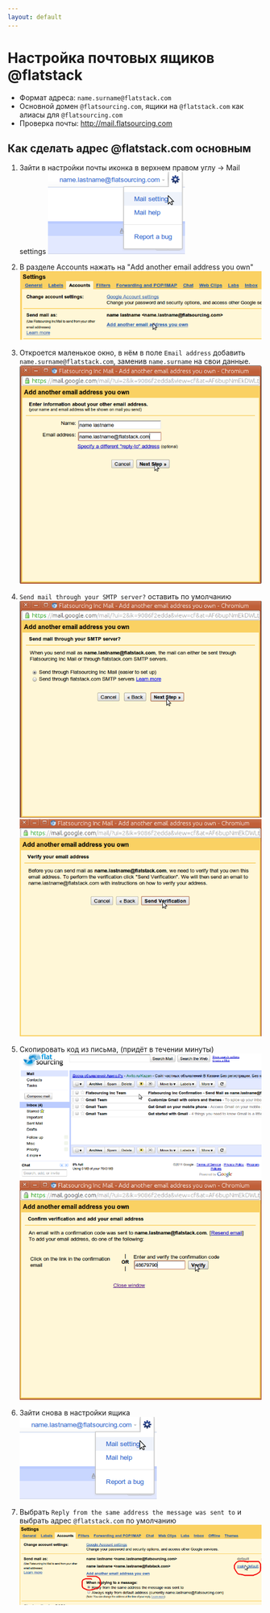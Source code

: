 ```yaml
---
layout: default
---
```


Настройка почтовых ящиков @flatstack
====================================

* Формат адреса: `name.surname@flatstack.com`
* Основной домен `@flatsourcing.com`, ящики на `@flatstack.com` как алиасы для `@flatsourcing.com`
* Проверка почты: http://mail.flatsourcing.com


Как сделать адрес @flatstack.com основным
-----------------------------------------

1. Зайти в настройки почты иконка в верхнем правом углу → Mail settings
![](images/mail1.png)

2. В разделе Accounts нажать на "Add another email address you own"
![](images/mail2.png)

3. Откроется маленькое окно, в нём в поле `Email address` добавить `name.surname@flatstack.com`,
заменив `name.surname` на свои данные.
![](images/mail3.png)

4. `Send mail through your SMTP server?` оставить по умолчанию 
![](images/mail4.png)
![](images/mail5.png)

5. Скопировать код из письма, (придёт в течении минуты)
![](images/mail6.png)
![](images/mail8.png)

6. Зайти снова в настройки ящика
![](images/mail1.png)

7. Выбрать `Reply from the same address the message was sent to` и выбрать  адрес  `@flatstack.com` по умолчанию
![](images/mail9.png)

